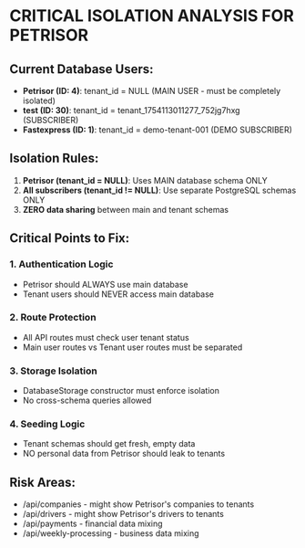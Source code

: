 # CRITICAL ISOLATION ANALYSIS FOR PETRISOR

## Current Database Users:
- **Petrisor (ID: 4)**: tenant_id = NULL (MAIN USER - must be completely isolated)
- **test (ID: 30)**: tenant_id = tenant_1754113011277_752jg7hxg (SUBSCRIBER)
- **Fastexpress (ID: 1)**: tenant_id = demo-tenant-001 (DEMO SUBSCRIBER)

## Isolation Rules:
1. **Petrisor (tenant_id = NULL)**: Uses MAIN database schema ONLY
2. **All subscribers (tenant_id != NULL)**: Use separate PostgreSQL schemas ONLY
3. **ZERO data sharing** between main and tenant schemas

## Critical Points to Fix:

### 1. Authentication Logic
- Petrisor should ALWAYS use main database
- Tenant users should NEVER access main database

### 2. Route Protection
- All API routes must check user tenant status
- Main user routes vs Tenant user routes must be separated

### 3. Storage Isolation  
- DatabaseStorage constructor must enforce isolation
- No cross-schema queries allowed

### 4. Seeding Logic
- Tenant schemas should get fresh, empty data
- NO personal data from Petrisor should leak to tenants

## Risk Areas:
- /api/companies - might show Petrisor's companies to tenants
- /api/drivers - might show Petrisor's drivers to tenants  
- /api/payments - financial data mixing
- /api/weekly-processing - business data mixing